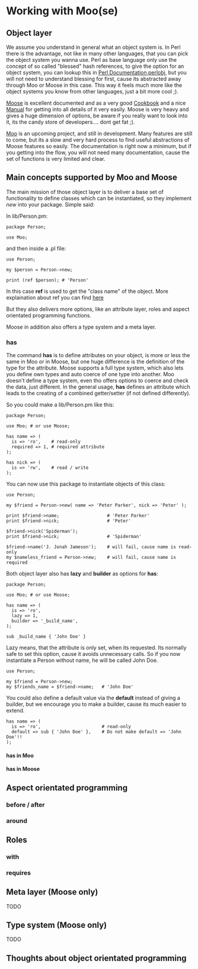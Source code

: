 # Working with Moo(se)

## Object layer

We assume you understand in general what an object system is. In Perl there is the advantage, not like in many other languages, that you can pick the object system you wanna use. Perl as base language only use the concept of so called "blessed" hash references, to give the option for an object system, you can lookup this in [Perl Documentation perlobj](http://perldoc.perl.org/perlobj.html), but you will not need to understand blessing for first, cause its abstracted away through Moo or Moose in this case. This way it feels much more like the object systems you know from other languages, just a bit more cool ;).

[Moose](https://metacpan.org/release/Moose) is excellent documented and as a very good [Cookbook](https://metacpan.org/module/Moose::Cookbook) and a nice [Manual](https://metacpan.org/module/Moose::Manual) for getting into all details of it very easily. Moose is very heavy and gives a huge dimension of options, be aware if you really want to look into it, its the candy store of developers.... dont get fat ;).

[Moo](https://metacpan.org/release/Moo) is an upcoming project, and still in development. Many features are still to come, but its a slow and very hard process to find useful abstractions of Moose features so easily. The documentation is right now a minimum, but if you getting into the flow, you will not need many documentation, cause the set of functions is very limited and clear.

## Main concepts supported by Moo and Moose

The main mission of those object layer is to deliver a base set of functionality to define classes which can be instantiated, so they implement *new* into your package. Simple said:

In lib/Person.pm:

    package Person;

    use Moo;

and then inside a .pl file:

    use Person;
    
    my $person = Person->new;
	
    print (ref $person); # 'Person'
	
In this case **ref** is used to get the "class name" of the object. More explaination about ref you can find [here](http://perldoc.perl.org/perlref.html)

But they also delivers more options, like an attribute layer, roles and aspect orientated programming functions.

Moose in addition also offers a type system and a meta layer.

### has

The command **has** is to define attributes on your object, is more or less the same in Moo or in Moose, but one huge difference is the definition of the type for the attribute. Moose supports a full type system, which also lets you define own types and auto coerce of one type into another. Moo doesn't define a type system, even tho offers options to coerce and check the data, just different. In the general usage, **has** defines an attribute which leads to the creating of a combined getter/setter (if not defined differently).

So you could make a lib/Person.pm like this:

    package Person;

    use Moo; # or use Moose;

    has name => (
      is => 'ro',    # read-only
      required => 1, # required attribute
    );

    has nick => (
      is => 'rw',    # read / write
    );
	
You can now use this package to instantiate objects of this class:

    use Person;

    my $friend = Person->new( name => 'Peter Parker', nick => 'Peter' );

    print $friend->name;                  # 'Peter Parker'
    print $friend->nick;                  # 'Peter'

    $friend->nick('Spiderman');
    print $friend->nick;                  # 'Spiderman'

    $friend->name('J. Jonah Jameson');    # will fail, cause name is read-only
    my $nameless_friend = Person->new;    # will fail, cause name is required

Both object layer also has **lazy** and **builder** as options for **has**:

    package Person;

    use Moo; # or use Moose;

    has name => (
      is => 'ro',
      lazy => 1,
      builder => '_build_name',
    );
	
    sub _build_name { 'John Doe' }

Lazy means, that the attribute is only set, when its requested. Its normally safe to set this option, cause it avoids unnecessary calls. So if you now instantiate a Person without name, he will be called John Doe.

    use Person;

    my $friend = Person->new;	
    my $friends_name = $friend->name;   # 'John Doe'

You could also define a default value via the **default** instead of giving a builder, but we encourage you to make a builder, cause its much easier to extend.

    has name => (
      is => 'ro',                       # read-only
      default => sub { 'John Doe' },    # Do not make default => 'John Doe'!!
    );

#### has in Moo

#### has in Moose

## Aspect orientated programming

### before / after

### around

## Roles

### with

### requires

## Meta layer (Moose only)

TODO

## Type system (Moose only)

TODO

## Thoughts about object orientated programming